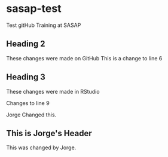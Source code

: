 # sasap-test
Test gitHub Training at SASAP

## Heading 2
These changes were made on GitHub
This is a change to line 6
## Heading 3
These changes were made in RStudio

Changes to line 9

Jorge Changed this.
## This is Jorge's Header
This was changed by Jorge.

